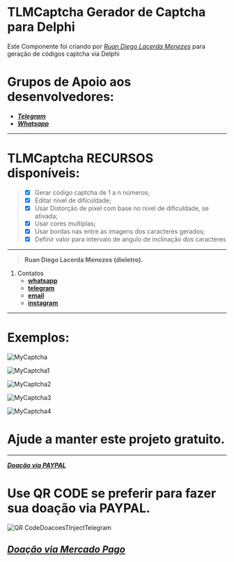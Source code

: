 # TLMCaptcha Gerador de Captcha para Delphi

Este Componente foi criando por [*Ruan Diego Lacerda Menezes*](https://github.com/dieletro/)
para geração de códigos captcha via Delphi

# Grupos de Apoio aos desenvolvedores:
 * **[*Telegram*](https://t.me/TinjectTelegram)**
 * **[*Whatsapp*](https://chat.whatsapp.com/KyepdH5XYw9KnuLlobGFAE)**
---

# TLMCaptcha RECURSOS disponíveis: 
> - [X] Gerar código captcha de 1 a n números;
> - [X] Editar nivel de dificuldade;
> - [X] Usar Distorção de pixel com base no nivel de dificuldade, se ativada;
> - [X] Usar cores multiplas;
> - [X] Usar bordas nas entre as imagens dos caracteres gerados;  
> - [X] Definir valor para intervalo de angulo de inclinação dos caracteres 

---
> **Ruan Diego Lacerda Menezes (dieletro).**
1. Contatos
    * **[whatsapp](https://web.whatsapp.com/send?phone=5521997196000&text=Olá#13gostaria#13de#13saber#13mais#13sobre#13o#13Projeto#13TinjectTelegram)** 
    * **[telegram](https://t.me/diegolacerdamenezes)**  
    * **[email](https://mail.google.com/mail/u/0/?view=cm&fs=1&tf=1&source=mailto&to=diegolacerdamenezes@gmail.com)**
    * **[instagram](https://www.instagram.com/lacerdamenezes/?hl=pt-br)**
---

# Exemplos:

![MyCaptcha](https://user-images.githubusercontent.com/11804577/83073128-49879a80-a046-11ea-99eb-697b7b92dca1.png)

![MyCaptcha1](https://user-images.githubusercontent.com/11804577/83073329-a5522380-a046-11ea-87b0-c09c3e7a4851.png)

![MyCaptcha2](https://user-images.githubusercontent.com/11804577/83073473-e1858400-a046-11ea-9537-2bd1e38820bf.png)

![MyCaptcha3](https://user-images.githubusercontent.com/11804577/83073724-47720b80-a047-11ea-9389-2679e194018e.png)

![MyCaptcha4](https://user-images.githubusercontent.com/11804577/83073952-b3547400-a047-11ea-8a2f-dfe185e28cce.png)

# Ajude a manter este projeto gratuito.
---
**[*Doação via PAYPAL*](https://www.paypal.com/cgi-bin/webscr?cmd=_donations&business=2JPLRUD9S2RBY&item_name=Projeto+TInjectTelegram+para+Delphi&currency_code=BRL&source=url)**

# Use QR CODE se preferir para fazer sua doação via PAYPAL.

![QR CodeDoacoesTInjectTelegram](https://user-images.githubusercontent.com/11804577/82735377-ae19c100-9cf7-11ea-9e63-86266ecaa55f.png)

**[*Doação via Mercado Pago*](https://www.mercadopago.com.br/checkout/v1/redirect?pref_id=96811362-c8e28ed6-7ee2-4a89-a043-a18d5c1ec317)**
---
